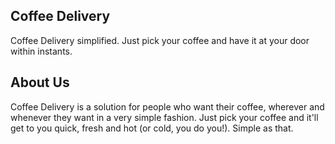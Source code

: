 ## Coffee Delivery
Coffee Delivery simplified. Just pick your coffee and have it at your door within instants.

## About Us
Coffee Delivery is a solution for people who want their coffee, wherever and whenever they want in a very simple fashion. Just pick your coffee and it'll get to you quick, fresh and hot (or cold, you do you!). Simple as that.